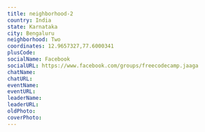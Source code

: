 ```yaml
---
title: neighborhood-2
country: India
state: Karnataka
city: Bengaluru
neighborhood: Two
coordinates: 12.9657327,77.6000341
plusCode:
socialName: Facebook
socialURL: https://www.facebook.com/groups/freecodecamp.jaaga
chatName:
chatURL:
eventName:
eventURL:
leaderName:
leaderURL:
oldPhoto: 
coverPhoto:
---
```

